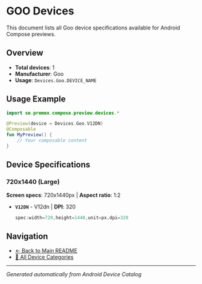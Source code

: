 # GOO Devices

This document lists all Goo device specifications available for Android Compose previews.

## Overview

- **Total devices**: 1
- **Manufacturer**: Goo
- **Usage**: `Devices.Goo.DEVICE_NAME`

## Usage Example

```kotlin
import se.premex.compose.preview.devices.*

@Preview(device = Devices.Goo.V12DN)
@Composable
fun MyPreview() {
    // Your composable content
}
```

## Device Specifications

### 720x1440 (Large)

**Screen specs**: 720x1440px | **Aspect ratio**: 1:2

- **`V12DN`** - V12dn | **DPI**: 320
  ```kotlin
  spec:width=720,height=1440,unit=px,dpi=320
  ```

## Navigation

- [← Back to Main README](../../README.md)
- [📱 All Device Categories](../README.md)

---
*Generated automatically from Android Device Catalog*
